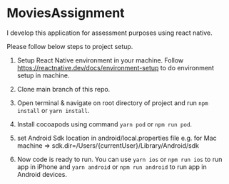 # MoviesAssignment

I develop this application for assessment purposes using react native.

Please follow below steps to project setup.

1. Setup React Native environment in your machine. Follow https://reactnative.dev/docs/environment-setup to do environment setup in machine.

2. Clone main branch of this repo.

3. Open terminal & navigate on root directory of project and run `npm install` or `yarn install`.

4. Install cocoapods using command `yarn pod` or `npm run pod`.

5. set Android Sdk location in android/local.properties file e.g. for Mac machine => sdk.dir=/Users/{currentUser}/Library/Android/sdk

6. Now code is ready to run. You can use `yarn ios` or `npm run ios` to run app in iPhone and `yarn android` or `npm run android` to run app in Android devices.

<!-- <img src="./screenshots/dragon_list.png" width="200"> -->
